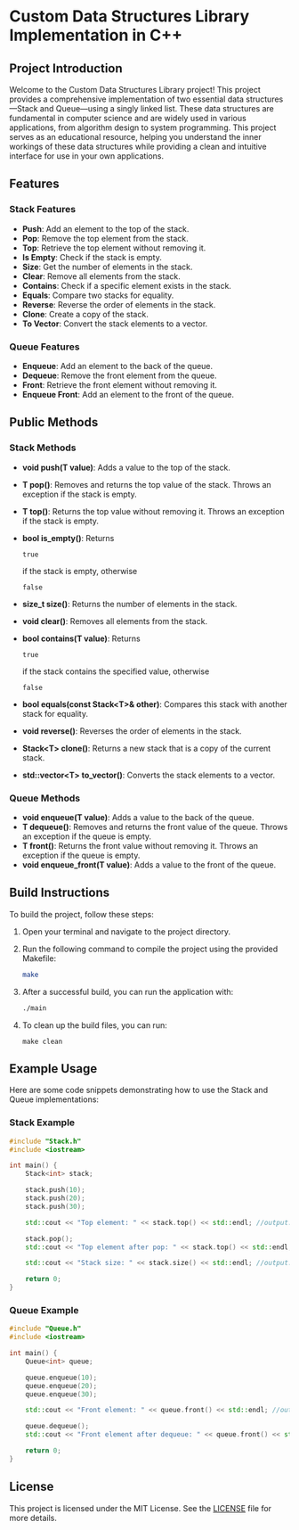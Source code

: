 # Custom Data Structures Library Implementation in C++

## Project Introduction

Welcome to the Custom Data Structures Library project! This project provides a comprehensive implementation of two essential data structures—Stack and Queue—using a singly linked list. These data structures are fundamental in computer science and are widely used in various applications, from algorithm design to system programming. This project serves as an educational resource, helping you understand the inner workings of these data structures while providing a clean and intuitive interface for use in your own applications.

## Features

### Stack Features

- **Push**: Add an element to the top of the stack.
- **Pop**: Remove the top element from the stack.
- **Top**: Retrieve the top element without removing it.
- **Is Empty**: Check if the stack is empty.
- **Size**: Get the number of elements in the stack.
- **Clear**: Remove all elements from the stack.
- **Contains**: Check if a specific element exists in the stack.
- **Equals**: Compare two stacks for equality.
- **Reverse**: Reverse the order of elements in the stack.
- **Clone**: Create a copy of the stack.
- **To Vector**: Convert the stack elements to a vector.

### Queue Features

- **Enqueue**: Add an element to the back of the queue.
- **Dequeue**: Remove the front element from the queue.
- **Front**: Retrieve the front element without removing it.
- **Enqueue Front**: Add an element to the front of the queue.

## Public Methods

### Stack Methods

- **void push(T value)**: Adds a value to the top of the stack.
- **T pop()**: Removes and returns the top value of the stack. Throws an exception if the stack is empty.
- **T top()**: Returns the top value without removing it. Throws an exception if the stack is empty.
- **bool is_empty()**: Returns 
  ```
  true
  ```

  if the stack is empty, otherwise 
  ```
  false
  ```

- **size_t size()**: Returns the number of elements in the stack.
- **void clear()**: Removes all elements from the stack.
- **bool contains(T value)**: Returns 
  ```
  true
  ```

  if the stack contains the specified value, otherwise 
  ```
  false
  ```

- **bool equals(const Stack&lt;T&gt;& other)**: Compares this stack with another stack for equality.
- **void reverse()**: Reverses the order of elements in the stack.
- **Stack&lt;T&gt; clone()**: Returns a new stack that is a copy of the current stack.
- **std::vector&lt;T&gt; to_vector()**: Converts the stack elements to a vector.

### Queue Methods

- **void enqueue(T value)**: Adds a value to the back of the queue.
- **T dequeue()**: Removes and returns the front value of the queue. Throws an exception if the queue is empty.
- **T front()**: Returns the front value without removing it. Throws an exception if the queue is empty.
- **void enqueue_front(T value)**: Adds a value to the front of the queue.

## Build Instructions
To build the project, follow these steps:
1. Open your terminal and navigate to the project directory.

2. Run the following command to compile the project using the provided Makefile:
	```bash
	make
	```
3. After a successful build, you can run the application with:
	```bash
	./main
	```
4. To clean up the build files, you can run:
	```
	make clean
	```

## Example Usage

Here are some code snippets demonstrating how to use the Stack and Queue implementations:

### Stack Example

```cpp
#include "Stack.h"
#include <iostream>

int main() {
    Stack<int> stack;

    stack.push(10);
    stack.push(20);
    stack.push(30);

    std::cout << "Top element: " << stack.top() << std::endl; //output: 30

    stack.pop();
    std::cout << "Top element after pop: " << stack.top() << std::endl; //output: 20

    std::cout << "Stack size: " << stack.size() << std::endl; //output: 2

    return 0;
}

```

### Queue Example

```cpp
#include "Queue.h"
#include <iostream>

int main() {
    Queue<int> queue;

    queue.enqueue(10);
    queue.enqueue(20);
    queue.enqueue(30);

    std::cout << "Front element: " << queue.front() << std::endl; //output: 10

    queue.dequeue();
    std::cout << "Front element after dequeue: " << queue.front() << std::endl; //output: 20

    return 0;
}
```

## License
This project is licensed under the MIT License. See the [LICENSE](https://github.com/IAmThePSL/DataStructuresLibrary/blob/main/LICENSE) file for more details.

